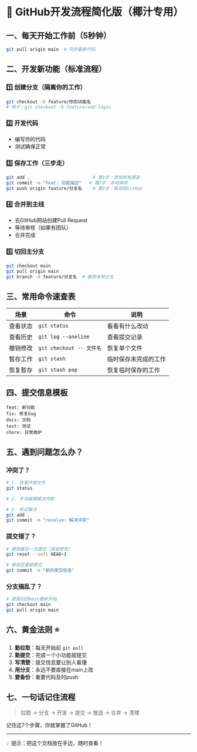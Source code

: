 # 🚀 GitHub开发流程简化版（椰汁专用）

## 一、每天开始工作前（5秒钟）
```bash
git pull origin main  # 同步最新代码
```

## 二、开发新功能（标准流程）

### 1️⃣ 创建分支（隔离你的工作）
```bash
git checkout -b feature/你的功能名
# 例子：git checkout -b feature/add-login
```

### 2️⃣ 开发代码
- 编写你的代码
- 测试确保正常

### 3️⃣ 保存工作（三步走）
```bash
git add .                        # 第1步：添加所有更改
git commit -m "feat: 功能描述"   # 第2步：本地保存
git push origin feature/分支名    # 第3步：推送到GitHub
```

### 4️⃣ 合并到主线
- 去GitHub网站创建Pull Request
- 等待审核（如果有团队）
- 合并完成

### 5️⃣ 切回主分支
```bash
git checkout main
git pull origin main
git branch -d feature/分支名  # 删除本地分支
```

## 三、常用命令速查表

| 场景 | 命令 | 说明 |
|------|------|------|
| 查看状态 | `git status` | 看看有什么改动 |
| 查看历史 | `git log --oneline` | 查看提交记录 |
| 撤销修改 | `git checkout -- 文件名` | 恢复单个文件 |
| 暂存工作 | `git stash` | 临时保存未完成的工作 |
| 恢复暂存 | `git stash pop` | 恢复临时保存的工作 |

## 四、提交信息模板

```
feat: 新功能
fix: 修复bug
docs: 文档
test: 测试
chore: 日常维护
```

## 五、遇到问题怎么办？

### 冲突了？
```bash
# 1. 查看冲突文件
git status

# 2. 手动编辑解决冲突

# 3. 标记解决
git add .
git commit -m "resolve: 解决冲突"
```

### 提交错了？
```bash
# 撤销最后一次提交（保留修改）
git reset --soft HEAD~1

# 修改后重新提交
git commit -m "新的提交信息"
```

### 分支搞乱了？
```bash
# 直接切回main重新开始
git checkout main
git pull origin main
```

## 六、黄金法则 ⭐

1. **勤拉取**：每天开始前 `git pull`
2. **勤提交**：完成一个小功能就提交
3. **写清楚**：提交信息要让别人看懂
4. **用分支**：永远不要直接在main上改
5. **要备份**：重要代码及时push

## 七、一句话记住流程

> 拉取 → 分支 → 开发 → 提交 → 推送 → 合并 → 清理

记住这7个步骤，你就掌握了GitHub！

---
💡 提示：把这个文档放在手边，随时查看！